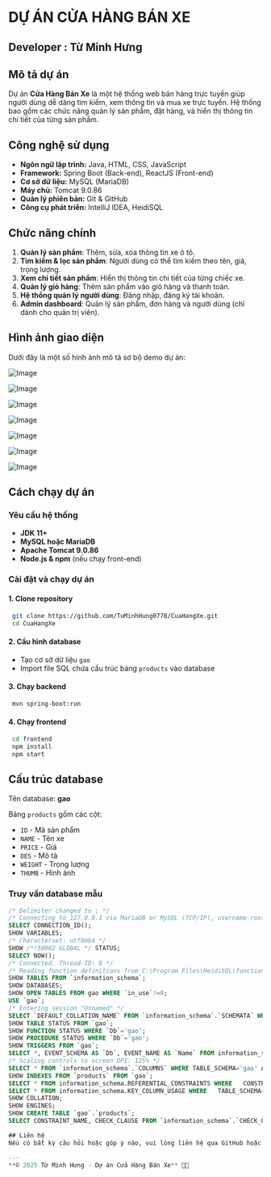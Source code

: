 # DỰ ÁN CỬA HÀNG BÁN XE

## Developer : **Từ Minh Hưng**

## Mô tả dự án
Dự án **Cửa Hàng Bán Xe** là một hệ thống web bán hàng trực tuyến giúp người dùng dễ dàng tìm kiếm, xem thông tin và mua xe trực tuyến. Hệ thống bao gồm các chức năng quản lý sản phẩm, đặt hàng, và hiển thị thông tin chi tiết của từng sản phẩm.

## Công nghệ sử dụng
- **Ngôn ngữ lập trình:** Java, HTML, CSS, JavaScript
- **Framework:** Spring Boot (Back-end), ReactJS (Front-end)
- **Cơ sở dữ liệu:** MySQL (MariaDB)
- **Máy chủ:** Tomcat 9.0.86
- **Quản lý phiên bản:** Git & GitHub
- **Công cụ phát triển:** IntelliJ IDEA, HeidiSQL

## Chức năng chính
1. **Quản lý sản phẩm**: Thêm, sửa, xóa thông tin xe ô tô.
2. **Tìm kiếm & lọc sản phẩm**: Người dùng có thể tìm kiếm theo tên, giá, trọng lượng.
3. **Xem chi tiết sản phẩm**: Hiển thị thông tin chi tiết của từng chiếc xe.
4. **Quản lý giỏ hàng**: Thêm sản phẩm vào giỏ hàng và thanh toán.
5. **Hệ thống quản lý người dùng**: Đăng nhập, đăng ký tài khoản.
6. **Admin dashboard**: Quản lý sản phẩm, đơn hàng và người dùng (chỉ dành cho quản trị viên).

## Hình ảnh giao diện
Dưới đây là một số hình ảnh mô tả sơ bộ demo dự án:

![Image](https://github.com/user-attachments/assets/6a24f053-ad66-4822-8521-bb6cf1e6510f)

![Image](https://github.com/user-attachments/assets/929db67c-3c43-4a70-8ff1-9c24b3a3cce0)

![Image](https://github.com/user-attachments/assets/98267561-b213-4ae9-b996-2cdbc0ff6629)

![Image](https://github.com/user-attachments/assets/ea31c668-26d1-4274-ad2a-07e9deb0faba)

![Image](https://github.com/user-attachments/assets/21abaaa7-bc39-49e6-96b8-4565f5bdfbb8)

![Image](https://github.com/user-attachments/assets/f0445718-be15-4c02-ba24-0e42cf1d7dbb)

![Image](https://github.com/user-attachments/assets/7f544471-97b7-4937-95ed-3217dc66cd37)

## Cách chạy dự án
### **Yêu cầu hệ thống**
- **JDK 11+**
- **MySQL hoặc MariaDB**
- **Apache Tomcat 9.0.86**
- **Node.js & npm** (nếu chạy front-end)

### **Cài đặt và chạy dự án**
#### **1. Clone repository**
```sh
 git clone https://github.com/TuMinhHung0778/CuaHangXe.git
 cd CuaHangXe
```
#### **2. Cấu hình database**
- Tạo cơ sở dữ liệu `gao`
- Import file SQL chứa cấu trúc bảng `products` vào database

#### **3. Chạy backend**
```sh
 mvn spring-boot:run
```

#### **4. Chạy frontend**
```sh
 cd frontend
 npm install
 npm start
```

## Cấu trúc database
Tên database: **gao**

Bảng `products` gồm các cột:
- `ID` - Mã sản phẩm
- `NAME` - Tên xe
- `PRICE` - Giá
- `DES` - Mô tả
- `WEIGHT` - Trọng lượng
- `THUMB` - Hình ảnh

### **Truy vấn database mẫu**
```sql
/* Delimiter changed to ; */
/* Connecting to 127.0.0.1 via MariaDB or MySQL (TCP/IP), username root, using password: No ... */
SELECT CONNECTION_ID();
SHOW VARIABLES;
/* Characterset: utf8mb4 */
SHOW /*!50002 GLOBAL */ STATUS;
SELECT NOW();
/* Connected. Thread-ID: 8 */
/* Reading function definitions from C:\Program Files\HeidiSQL\functions-mariadb.ini */
SHOW TABLES FROM `information_schema`;
SHOW DATABASES;
SHOW OPEN TABLES FROM gao WHERE `in_use`!=0;
USE `gao`;
/* Entering session "Unnamed" */
SELECT `DEFAULT_COLLATION_NAME` FROM `information_schema`.`SCHEMATA` WHERE `SCHEMA_NAME`='gao';
SHOW TABLE STATUS FROM `gao`;
SHOW FUNCTION STATUS WHERE `Db`='gao';
SHOW PROCEDURE STATUS WHERE `Db`='gao';
SHOW TRIGGERS FROM `gao`;
SELECT *, EVENT_SCHEMA AS `Db`, EVENT_NAME AS `Name` FROM information_schema.`EVENTS` WHERE `EVENT_SCHEMA`='gao';
/* Scaling controls to screen DPI: 125% */
SELECT * FROM `information_schema`.`COLUMNS` WHERE TABLE_SCHEMA='gao' AND TABLE_NAME='products' ORDER BY ORDINAL_POSITION;
SHOW INDEXES FROM `products` FROM `gao`;
SELECT * FROM information_schema.REFERENTIAL_CONSTRAINTS WHERE   CONSTRAINT_SCHEMA='gao'   AND TABLE_NAME='products'   AND REFERENCED_TABLE_NAME IS NOT NULL;
SELECT * FROM information_schema.KEY_COLUMN_USAGE WHERE   TABLE_SCHEMA='gao'   AND TABLE_NAME='products'   AND REFERENCED_TABLE_NAME IS NOT NULL;
SHOW COLLATION;
SHOW ENGINES;
SHOW CREATE TABLE `gao`.`products`;
SELECT CONSTRAINT_NAME, CHECK_CLAUSE FROM `information_schema`.`CHECK_CONSTRAINTS` WHERE CONSTRAINT_SCHEMA='gao' AND TABLE_NAME='products';

## Liên hệ
Nếu có bất kỳ câu hỏi hoặc góp ý nào, vui lòng liên hệ qua GitHub hoặc email: **tumh@example.com**.

---
**© 2025 Từ Minh Hưng - Dự án Cửa Hàng Bán Xe** 🚗💨

